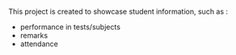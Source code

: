 This project is created to showcase student information, such as :

- performance in tests/subjects
- remarks
- attendance

